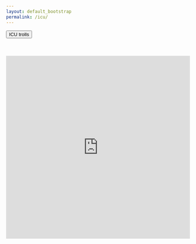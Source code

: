 ```yaml
---
layout: default_bootstrap
permalink: /icu/
---
```

<button class="btn btn-danger center-block" type="button">ICU trolls</button>
<br>
<br>
<br>
<iframe src="https://drive.google.com/embeddedfolderview?id=1_JPJIqtd5Ol1_R9lFrYzVcSJngTdeR-W#grid" width="100%" height="500" frameborder="0"></iframe>
